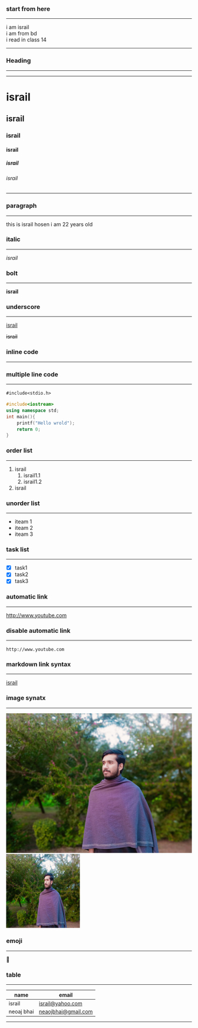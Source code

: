 <!--this is comment-->
### start from here
___
i am israil  
i am from bd<br/>
i read in class 14
___

### Heading 
___
___  
# israil
## israil
### israil
#### israil
##### israil
###### israil
___
### paragraph  
___
<p>this is israil hosen i am 22 years old</p>  

### italic
___
_israil_  

### bolt
___

__israil__  

### underscore
___
<u>israil</u>  

~~israil~~  

### inline code
___

### multiple line code
___
`#include<stdio.h>`  
```cpp
#include<iostream> 
using namespace std;
int main(){
    printf("Hello wrold");
    return 0;
}
```
### order list
___
1. israil  
      1. israil1.1  
      2. israil1.2
2. israil

### unorder list
___

- iteam 1
- iteam 2
- iteam 3

### task list
___
- [x] task1
- [x] task2
- [x] task3  

### automatic link 
___
http://www.youtube.com

### disable automatic link
___

`http://www.youtube.com`

### markdown link syntax
___
[israil](http://www.youtube.com)  

### image synatx
___
![profile](./israil.jpg)
<img src="./israil.jpg" width="200" height="200"  tittle="israi" />

### emoji
___
🙂  
### table
___

| name | email |  
| ----- | ---- |
| israil | israil@yahoo.com |
| neoaj bhai  | neaojbhai@gmail.com |  
___




    



